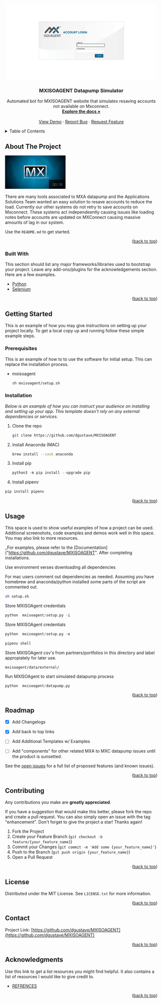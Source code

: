 <div id="top"></div>
<!--
*** Thanks for checking out the MXISOAGENT webscraping bot. If you have a suggestion
*** that would make this better, please fork the repo and create a pull request
*** or simply open an issue with the tag "enhancement".
*** Don't forget to give the project a star!
*** Thanks again! Now go create something AMAZING! :D
-->

<!-- 
[![Contributors][contributors-shield]][contributors-url]
[![Forks][forks-shield]][forks-url]
[![Stargazers][stars-shield]][stars-url]
[![Issues][issues-shield]][issues-url]
[![MIT License][license-shield]][license-url]
[![LinkedIn][linkedin-shield]][linkedin-url] -->



<!-- PROJECT LOGO -->
<br /> 
<div align="center">
  <a href="https://github.com/dgustave/MXISOAGENT">
    <img src="references/imgs/mxisoagent.com.png" alt="Logo" width="500" height="250">
  </a>

  <h3 align="center">MXISOAGENT Datapump Simulator</h3>

  <p align="center">
    Automated bot for MXISOAGENT website that simulates resaving accounts not available on Mxconnect. 
    <br />
    <a href="https://github.com/dgustave/MXISOAGENT"><strong>Explore the docs »</strong></a>
    <br />
    <br />
    <a href="https://github.com/dgustave/MXISOAGENT">View Demo</a>
    ·
    <a href="https://github.com/dgustave/MXISOAGENT/issues">Report Bug</a>
    ·
    <a href="https://github.com/dgustave/MXISOAGENT/issues">Request Feature</a>
  </p>
</div>



<!-- TABLE OF CONTENTS -->
<details>
  <summary>Table of Contents</summary>
  <ol>
    <li>
      <a href="#about-the-project">About The Project</a>
      <ul>
        <li><a href="#built-with">Built With</a></li>
      </ul>
    </li>
    <li>
      <a href="#getting-started">Getting Started</a>
      <ul>
        <li><a href="#prerequisites">Prerequisites</a></li>
        <li><a href="#installation">Installation</a></li>
      </ul>
    </li>
    <li><a href="#usage">Usage</a></li>
    <li><a href="#roadmap">Roadmap</a></li>
    <li><a href="#contributing">Contributing</a></li>
    <li><a href="#license">License</a></li>
    <li><a href="#contact">Contact</a></li>
    <li><a href="#acknowledgments">Acknowledgments</a></li>
  </ol>
</details>



<!-- ABOUT THE PROJECT -->
## About The Project

[![Product Name Screen Shot][product-screenshot]](https://mxisoagent.com/mx/login.aspx)

There are many tools associated to MXA datapump and the Applications Solutions Team wanted an easy solution to resave accounts to reduce the load. Currently our other systems do not retry to save accounts on Mxconnect. These systems act independeently causing issues like loading notes before accounts are updated on MXConnect causing massive amounts of lag in our system. 

Use the `README.md` to get started.

<p align="right">(<a href="#top">back to top</a>)</p>



### Built With

This section should list any major frameworks/libraries used to bootstrap your project. Leave any add-ons/plugins for the acknowledgements section. Here are a few examples.

* [Python](https://www.python.org/)
* [Selenium](https://selenium-python.readthedocs.io/)

<p align="right">(<a href="#top">back to top</a>)</p>



<!-- GETTING STARTED -->
## Getting Started

This is an example of how you may give instructions on setting up your project locally.
To get a local copy up and running follow these simple example steps.

### Prerequisites

This is an example of how to to use the software for initial setup. This can replace the installation process.
* mxisoagent
  ```sh
  sh mxisoagent/setup.sh
  ```

### Installation

_Below is an example of how you can instruct your audience on installing and setting up your app. This template doesn't rely on any external dependencies or services._


1. Clone the repo
   ```sh
   git clone https://github.com/dgustave/MXISOAGENT
   ```
2. Install Anaconda (MAC)
   ```sh
   brew install --cask anaconda 
   ```
3. Install pip
   ```py
   python3 -m pip install --upgrade pip
   ```
 4. Install pipenv
   ```py
   pip install pipenv
   ```

<p align="right">(<a href="#top">back to top</a>)</p>



<!-- USAGE EXAMPLES -->
## Usage

This space is used to show useful examples of how a project can be used. Additional screenshots, code examples and demos work well in this space. You may also link to more resources.

_For examples, please refer to the [Documentation]("https://github.com/dgustave/MXISOAGENT". After completing installations. 

   Use environment verses downloading all dependencies


   For mac users comment out dependencies as needed. Assuming you have homebrew and anaconda/python installed some parts of the script are commented out.
   ```sh
   sh setup.sh
   ```
   
   Store MXISOAgent credentials
   ```py
   python  mxisoagent/setup.py -i
   ```

   Store MXISOAgent credentials
   ```py
   python  mxisoagent/setup.py -e
   ```

   ```sh
   pipenv shell 
   ```

   Store MXISOAgent csv's from partners/portfolios in this directory and label appropiately for later use. 
   ```
   mxisoagent/data/external/ 
   ```

   Run MXISOAgent to start simulated datapump process
   ```py
   python  mxisoagent/datapump.py
   ```



<p align="right">(<a href="#top">back to top</a>)</p>



<!-- ROADMAP -->
## Roadmap

- [x] Add Changelogs
- [x] Add back to top links
- [ ] Add Additional Templates w/ Examples
- [ ] Add "components" for other related MXA to MXC datapump issues until the product is sunsetted. 


See the [open issues](https://github.com/dgustave/MXAISOAGENT/issues) for a full list of proposed features (and known issues).

<p align="right">(<a href="#top">back to top</a>)</p>



<!-- CONTRIBUTING -->
## Contributing

Any contributions you make are **greatly appreciated**.

If you have a suggestion that would make this better, please fork the repo and create a pull request. You can also simply open an issue with the tag "enhancement".
Don't forget to give the project a star! Thanks again!

1. Fork the Project
2. Create your Feature Branch (`git checkout -b feature/{your_feature_name}`)
3. Commit your Changes (`git commit -m 'Add some {your_feature_name}'`)
4. Push to the Branch (`git push origin {your_feature_name}`)
5. Open a Pull Request

<p align="right">(<a href="#top">back to top</a>)</p>



<!-- LICENSE -->
## License

Distributed under the MIT License. See `LICENSE.txt` for more information.

<p align="right">(<a href="#top">back to top</a>)</p>



<!-- CONTACT -->
## Contact

Project Link: [https://github.com/dgustave/MXISOAGENT](https://github.com/dgustave/MXISOAGENT)

<p align="right">(<a href="#top">back to top</a>)</p>



<!-- ACKNOWLEDGMENTS -->
## Acknowledgments

Use this link to get a list resources you might find helpful. It also contains a list of resources I would like to give credit to. 

* [REFRENCES](https://github.com/dgustave/MXISOAGENT/references/references.txt)

<p align="right">(<a href="#top">back to top</a>)</p>



<!-- MARKDOWN LINKS & IMAGES -->
<!-- [contributors-shield]: https://img.shields.io/github/contributors/dgustave/MXISOAGENT.svg?style=for-the-badge
[contributors-url]: https://github.com/dgustave/MXISOAGENTgraphs/contributors
[forks-shield]: https://img.shields.io/github/forks/dgustave/MXISOAGENT.svg?style=for-the-badge
[forks-url]: https://github.com/dgustave/MXISOAGENT/network/members
[stars-shield]: https://img.shields.io/github/stars/dgustave/MXISOAGENT.svg?style=for-the-badge
[stars-url]: https://github.com/dgustave/MXISOAGENT/stargazers
[issues-shield]: https://img.shields.io/github/issues/dgustave/MXISOAGENT.svg?style=for-the-badge
[issues-url]: https://github.com/dgustave/MXISOAGENT/issues
[license-shield]: https://img.shields.io/github/license/dgustave/MXISOAGENT.svg?style=for-the-badge
[license-url]: https://github.com/dgustave/MXISOAGENT/blob/master/LICENSE.txt
[linkedin-shield]: https://img.shields.io/badge/-LinkedIn-black.svg?style=for-the-badge&logo=linkedin&colorB=555 -->
[linkedin-url]: [https://linkedin.com/in/othneildrew](https://www.linkedin.com/in/donleygustave/)
[product-screenshot]: references/imgs/mxa.jpg
